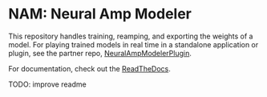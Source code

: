 # NAM: Neural Amp Modeler

This repository handles training, reamping, and exporting the weights of a model.
For playing trained models in real time in a standalone application or plugin, see the partner repo,
[NeuralAmpModelerPlugin](https://github.com/sdatkinson/NeuralAmpModelerPlugin).

For documentation, check out the [ReadTheDocs](https://neural-amp-modeler.readthedocs.io).

TODO: improve readme

